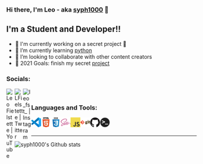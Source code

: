 ### Hi there, I'm Leo - aka [syph1000] 👋

## I'm a Student and Developer!!

- 🔭 I'm currently working on a secret project 🤫
- 🌱 I’m currently learning [python]
- 👯 I’m looking to collaborate with other content creators
- 🥅 2021 Goals: finish my secret [project]

### Socials:

[<img align="left" alt="Leo Fielstette | YouTube" width="22px" src="https://cdn.jsdelivr.net/npm/simple-icons@v3/icons/youtube.svg" />][youtube]
[<img align="left" alt="LFielstette | Twitter" width="22px" src="https://cdn.jsdelivr.net/npm/simple-icons@v3/icons/twitter.svg" />][twitter]
[<img align="left" alt="leo_fst_ | Instagram" width="22px" src="https://cdn.jsdelivr.net/npm/simple-icons@v3/icons/instagram.svg" />][instagram]

<br />

### Languages and Tools:

[<img align="left" alt="Visual Studio Code" width="26px" src="https://raw.githubusercontent.com/github/explore/80688e429a7d4ef2fca1e82350fe8e3517d3494d/topics/visual-studio-code/visual-studio-code.png" />][vscode download]
[<img align="left" alt="HTML5" width="26px" src="https://raw.githubusercontent.com/github/explore/80688e429a7d4ef2fca1e82350fe8e3517d3494d/topics/html/html.png" />][html wikipedia]
[<img align="left" alt="CSS3" width="26px" src="https://raw.githubusercontent.com/github/explore/80688e429a7d4ef2fca1e82350fe8e3517d3494d/topics/css/css.png" />][css wikipedia]
[<img align="left" alt="Sass" width="26px" src="https://raw.githubusercontent.com/github/explore/80688e429a7d4ef2fca1e82350fe8e3517d3494d/topics/sass/sass.png" />][sass wikipedia]
[<img align="left" alt="JavaScript" width="26px" src="https://raw.githubusercontent.com/github/explore/80688e429a7d4ef2fca1e82350fe8e3517d3494d/topics/javascript/javascript.png" />][javascript wikipedia]
[<img align="left" alt="Git" width="26px" src="https://raw.githubusercontent.com/github/explore/80688e429a7d4ef2fca1e82350fe8e3517d3494d/topics/git/git.png" />][git download]
[<img align="left" alt="GitHub" width="26px" src="https://raw.githubusercontent.com/github/explore/78df643247d429f6cc873026c0622819ad797942/topics/github/github.png" />][syph1000]
[<img align="left" alt="Terminal" width="26px" src="https://raw.githubusercontent.com/github/explore/80688e429a7d4ef2fca1e82350fe8e3517d3494d/topics/terminal/terminal.png" />][terminal]

<br />
<br />

---

<img align="left" alt="syph1000's Github stats" src="https://github-readme-stats.vercel.app/api?username=syph1000&show_icons=true&hide_border=true">

[syph1000]: https://github.com/syph1000

<!--about me-->
[python]: https://de.wikipedia.org/wiki/Python_(Programmiersprache)
[project]: https://www.youtube.com/watch?v=dQw4w9WgXcQ&ab_channel=RickAstley

<!--languages and tools-->
[vscode download]: https://code.visualstudio.com/download
[html wikipedia]: https://de.wikipedia.org/wiki/Hypertext_Markup_Language
[css wikipedia]: https://de.wikipedia.org/wiki/Cascading_Style_Sheets
[sass wikipedia]: https://de.wikipedia.org/wiki/Sass_(Stylesheet-Sprache)
[javascript wikipedia]: https://de.wikipedia.org/wiki/JavaScript#:~:text=JavaScript%20(kurz%20JS)%20ist%20eine,HTML%20und%20CSS%20zu%20erweitern.
[git download]: https://git-scm.com/downloads
[terminal]: https://www.youtube.com/watch?v=dQw4w9WgXcQ&ab_channel=RickAstley

<!--socials-->
[twitter]: https://twitter.com/LFielstette
[youtube]: https://www.youtube.com/channel/UCvf9Y1JmhE8BZBSQoeNJBMA
[instagram]: https://www.instagram.com/leo_fst_/

